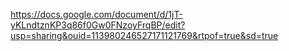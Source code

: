 https://docs.google.com/document/d/1jT-yKLndtznKP3q86f0Gw0FNzoyFrqBP/edit?usp=sharing&ouid=113980246527171121769&rtpof=true&sd=true
